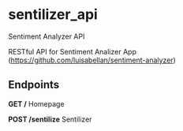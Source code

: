 # sentilizer_api

 Sentiment Analyzer API

 RESTful API for Sentiment Analizer App (<https://github.com/luisabellan/sentiment-analyzer>)

## Endpoints

**GET /**
Homepage

**POST /sentilize**
Sentilizer
